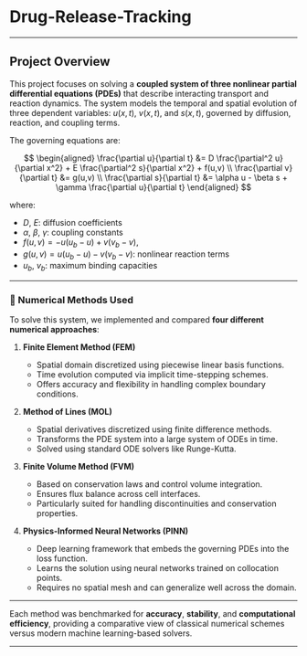 # Drug-Release-Tracking 

---

## Project Overview

This project focuses on solving a **coupled system of three nonlinear partial differential equations (PDEs)** that describe interacting transport and reaction dynamics. The system models the temporal and spatial evolution of three dependent variables: $u(x,t)$, $v(x,t)$, and $s(x,t)$, governed by diffusion, reaction, and coupling terms.

The governing equations are:

$$
\begin{aligned}
\frac{\partial u}{\partial t} &= D \frac{\partial^2 u}{\partial x^2} + E \frac{\partial^2 s}{\partial x^2} + f(u,v) \\
\frac{\partial v}{\partial t} &= g(u,v) \\
\frac{\partial s}{\partial t} &= \alpha u - \beta s + \gamma \frac{\partial u}{\partial t}
\end{aligned}
$$

where:

* $D$, $E$: diffusion coefficients
* $\alpha$, $\beta$, $\gamma$: coupling constants
* $f(u,v) = -u(u_b - u) + v(v_b - v)$,
* $g(u,v) = u(u_b - u) - v(v_b - v)$: nonlinear reaction terms
* $u_b$, $v_b$: maximum binding capacities

---

### 🔧 Numerical Methods Used

To solve this system, we implemented and compared **four different numerical approaches**:

1. **Finite Element Method (FEM)**

   * Spatial domain discretized using piecewise linear basis functions.
   * Time evolution computed via implicit time-stepping schemes.
   * Offers accuracy and flexibility in handling complex boundary conditions.

2. **Method of Lines (MOL)**

   * Spatial derivatives discretized using finite difference methods.
   * Transforms the PDE system into a large system of ODEs in time.
   * Solved using standard ODE solvers like Runge-Kutta.

3. **Finite Volume Method (FVM)**

   * Based on conservation laws and control volume integration.
   * Ensures flux balance across cell interfaces.
   * Particularly suited for handling discontinuities and conservation properties.

4. **Physics-Informed Neural Networks (PINN)**

   * Deep learning framework that embeds the governing PDEs into the loss function.
   * Learns the solution using neural networks trained on collocation points.
   * Requires no spatial mesh and can generalize well across the domain.

---

Each method was benchmarked for **accuracy**, **stability**, and **computational efficiency**, providing a comparative view of classical numerical schemes versus modern machine learning-based solvers.

---

